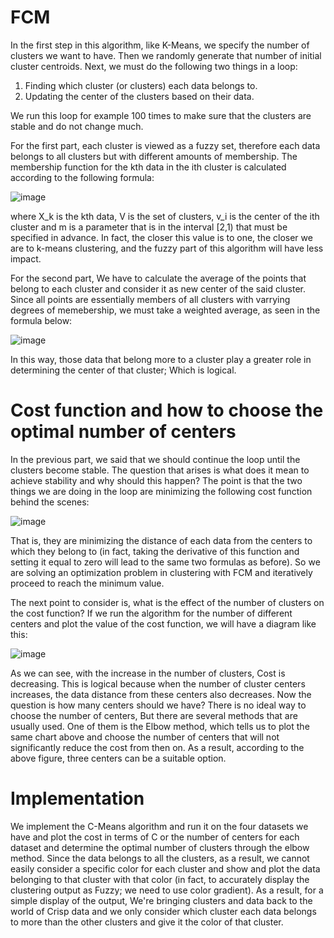 # FCM
In the first step in this algorithm, like K-Means, we specify the number of clusters we want to have. Then we randomly generate that number of initial cluster centroids. Next, we must do the following two things in a loop:

1. Finding which cluster (or clusters) each data belongs to.
2. Updating the center of the clusters based on their data.

We run this loop for example 100 times to make sure that the clusters are stable and do not change much.

For the first part, each cluster is viewed as a fuzzy set, therefore each data belongs to all clusters but with different amounts of membership. The membership function for the kth data in the ith cluster is calculated according to the following formula:

![image](https://github.com/MahdiTheGreat/FCM/assets/47212121/af1f226e-6536-4b87-9d0d-c9cf09045d6c)

where X_k is the kth data, V is the set of clusters, v_i is the center of the ith cluster and m is a parameter that is in the interval [2,1) that must be specified in advance. In fact, the closer this value is to one, the closer we are to k-means clustering, and the fuzzy part of this algorithm will have less impact.

For the second part, We have to calculate the average of the points that belong to each cluster and consider it as new center of the said cluster. Since all points are essentially members of all clusters with varrying degrees of memebership, we must take a weighted average, as seen in the formula below:

![image](https://github.com/MahdiTheGreat/FCM/assets/47212121/97422c2a-4e66-47f4-85bd-abc410ed61ac)

In this way, those data that belong more to a cluster play a greater role in determining the center of that cluster; Which is logical.

# Cost function and how to choose the optimal number of centers

In the previous part, we said that we should continue the loop until the clusters become stable. The question that arises is what does it mean to achieve stability and why should this happen? The point is that the two things we are doing in the loop are minimizing the following cost function behind the scenes:

![image](https://github.com/MahdiTheGreat/FCM/assets/47212121/3c43da27-17a8-4ad4-be0e-ac8609906258)

That is, they are minimizing the distance of each data from the centers to which they belong to (in fact, taking the derivative of this function and setting it equal to zero will lead to the same two formulas as before). So we are solving an optimization problem in clustering with FCM and iteratively proceed to reach the minimum value.

The next point to consider is, what is the effect of the number of clusters on the cost function? If we run the algorithm for the number of different centers and plot the value of the cost function, we will have a diagram like this:

![image](https://github.com/MahdiTheGreat/FCM/assets/47212121/7ddf07e1-be20-4981-bae1-275376aaadd9)

As we can see, with the increase in the number of clusters, Cost is decreasing. This is logical because when the number of cluster centers increases, the data distance from these centers also decreases.
Now the question is how many centers should we have? There is no ideal way to choose the number of centers, But there are several methods that are usually used. One of them is the Elbow method, which tells us to plot the same chart above and choose the number of centers that will not significantly reduce the cost from then on. As a result, according to the above figure, three centers can be a suitable option.

# Implementation
We implement the C-Means algorithm and run it on the four datasets we have and plot the cost in terms of C or the number of centers for each dataset and determine the optimal number of clusters through the elbow method. Since the data belongs to all the clusters, as a result, we cannot easily consider a specific color for each cluster and show and plot the data belonging to that cluster with that color (in fact, to accurately display the clustering output as Fuzzy; we need to use color gradient). As a result, for a simple display of the output, We're bringing clusters and data back to the world of Crisp data and we only consider which cluster each data belongs to more than the other clusters and give it the color of that cluster.




